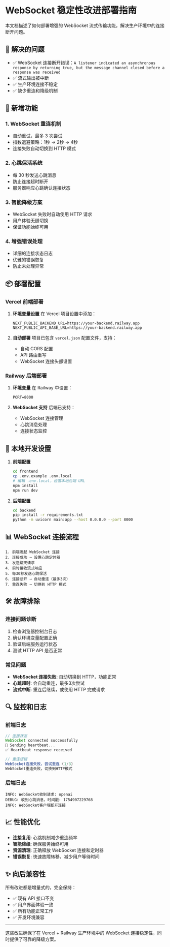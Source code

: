 # WebSocket 稳定性改进部署指南

本文档描述了如何部署增强的 WebSocket 流式传输功能，解决生产环境中的连接断开问题。

## 🎯 解决的问题

- ✅ WebSocket 连接断开错误：`A listener indicated an asynchronous response by returning true, but the message channel closed before a response was received`
- ✅ 流式输出被中断
- ✅ 生产环境连接不稳定
- ✅ 缺少重连和降级机制

## 🚀 新增功能

### 1. WebSocket 重连机制
- 自动重试，最多 3 次尝试
- 指数退避策略：1秒 → 2秒 → 4秒
- 连接失败自动切换到 HTTP 模式

### 2. 心跳保活系统
- 每 30 秒发送心跳消息
- 防止连接超时断开
- 服务器响应心跳确认连接状态

### 3. 智能降级方案
- WebSocket 失败时自动使用 HTTP 请求
- 用户体验无缝切换
- 保证功能始终可用

### 4. 增强错误处理
- 详细的连接状态日志
- 优雅的错误恢复
- 防止未处理异常

## 📦 部署配置

### Vercel 前端部署

1. **环境变量设置**
   在 Vercel 项目设置中添加：
   ```
   NEXT_PUBLIC_BACKEND_URL=https://your-backend.railway.app
   NEXT_PUBLIC_API_BASE_URL=https://your-backend.railway.app
   ```

2. **自动部署**
   项目已包含 `vercel.json` 配置文件，支持：
   - 自动 CORS 配置
   - API 路由重写
   - WebSocket 连接头部设置

### Railway 后端部署

1. **环境变量**
   在 Railway 中设置：
   ```
   PORT=8000
   ```

2. **WebSocket 支持**
   后端已支持：
   - WebSocket 连接管理
   - 心跳消息处理
   - 连接状态监控

## 🔧 本地开发设置

1. **前端配置**
   ```bash
   cd frontend
   cp .env.example .env.local
   # 编辑 .env.local，设置本地后端 URL
   npm install
   npm run dev
   ```

2. **后端配置**
   ```bash
   cd backend
   pip install -r requirements.txt
   python -m uvicorn main:app --host 0.0.0.0 --port 8000
   ```

## 📊 WebSocket 连接流程

```
1. 前端发起 WebSocket 连接
2. 连接成功 → 设置心跳定时器
3. 发送聊天请求
4. 实时接收流式响应
5. 每30秒发送心跳保活
6. 连接断开 → 自动重连（最多3次）
7. 重连失败 → 切换到 HTTP 模式
```

## 🛠️ 故障排除

### 连接问题诊断
1. 检查浏览器控制台日志
2. 确认环境变量配置正确
3. 验证后端服务运行状态
4. 测试 HTTP API 是否正常

### 常见问题
- **WebSocket 连接失败**: 自动切换到 HTTP，功能正常
- **心跳超时**: 会自动重连，最多3次尝试
- **流式中断**: 重连后继续，或使用 HTTP 完成请求

## 🔍 监控和日志

### 前端日志
```javascript
// 连接状态
WebSocket connected successfully
💓 Sending heartbeat...
✅ Heartbeat response received

// 重连逻辑
WebSocket连接失败，尝试重连 (1/3)
WebSocket重连失败，切换到HTTP模式
```

### 后端日志
```
INFO: WebSocket收到请求: openai
DEBUG: 收到心跳消息，时间戳: 1754907229768
INFO: WebSocket客户端断开连接
```

## 📈 性能优化

- **连接复用**: 心跳机制减少重连频率
- **智能降级**: 确保服务始终可用
- **资源清理**: 正确释放 WebSocket 连接和定时器
- **错误恢复**: 快速故障转移，减少用户等待时间

## ✨ 向后兼容性

所有改进都是增量式的，完全保持：
- ✅ 现有 API 接口不变
- ✅ 用户界面体验一致
- ✅ 所有功能正常工作
- ✅ 开发环境兼容

---

这些改进确保了在 Vercel + Railway 生产环境中的 WebSocket 连接稳定性，同时提供了可靠的降级方案。